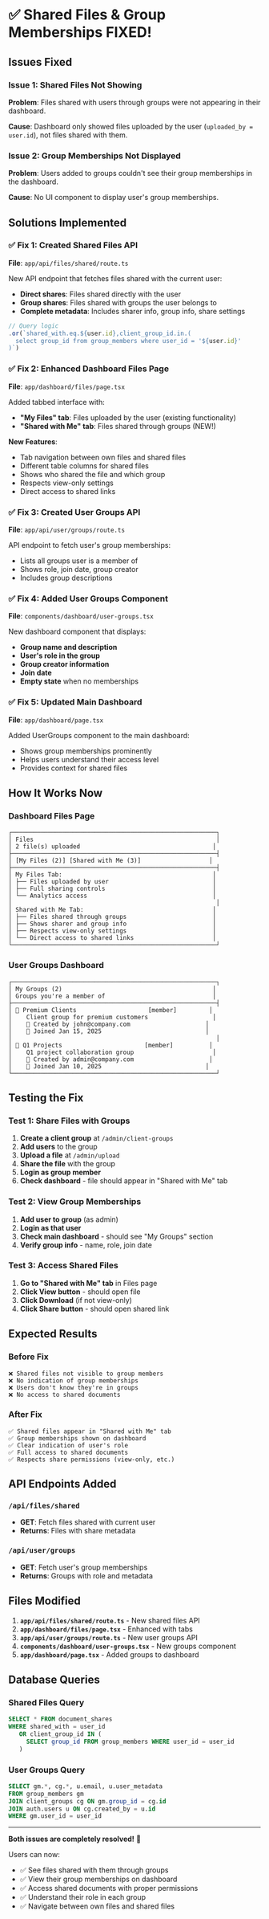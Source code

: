 # ✅ Shared Files & Group Memberships FIXED!

## Issues Fixed

### Issue 1: Shared Files Not Showing
**Problem**: Files shared with users through groups were not appearing in their dashboard.

**Cause**: Dashboard only showed files uploaded by the user (`uploaded_by = user.id`), not files shared with them.

### Issue 2: Group Memberships Not Displayed
**Problem**: Users added to groups couldn't see their group memberships in the dashboard.

**Cause**: No UI component to display user's group memberships.

## Solutions Implemented

### ✅ Fix 1: Created Shared Files API
**File**: `app/api/files/shared/route.ts`

New API endpoint that fetches files shared with the current user:
- **Direct shares**: Files shared directly with the user
- **Group shares**: Files shared with groups the user belongs to
- **Complete metadata**: Includes sharer info, group info, share settings

```typescript
// Query logic
.or(`shared_with.eq.${user.id},client_group_id.in.(
  select group_id from group_members where user_id = '${user.id}'
)`)
```

### ✅ Fix 2: Enhanced Dashboard Files Page
**File**: `app/dashboard/files/page.tsx`

Added tabbed interface with:
- **"My Files" tab**: Files uploaded by the user (existing functionality)
- **"Shared with Me" tab**: Files shared through groups (NEW!)

**New Features**:
- Tab navigation between own files and shared files
- Different table columns for shared files
- Shows who shared the file and which group
- Respects view-only settings
- Direct access to shared links

### ✅ Fix 3: Created User Groups API
**File**: `app/api/user/groups/route.ts`

API endpoint to fetch user's group memberships:
- Lists all groups user is a member of
- Shows role, join date, group creator
- Includes group descriptions

### ✅ Fix 4: Added User Groups Component
**File**: `components/dashboard/user-groups.tsx`

New dashboard component that displays:
- **Group name and description**
- **User's role in the group**
- **Group creator information**
- **Join date**
- **Empty state** when no memberships

### ✅ Fix 5: Updated Main Dashboard
**File**: `app/dashboard/page.tsx`

Added UserGroups component to the main dashboard:
- Shows group memberships prominently
- Helps users understand their access level
- Provides context for shared files

## How It Works Now

### Dashboard Files Page
```
┌─────────────────────────────────────────────────────────┐
│ Files                                                   │
│ 2 file(s) uploaded                                     │
├─────────────────────────────────────────────────────────┤
│ [My Files (2)] [Shared with Me (3)]                   │
├─────────────────────────────────────────────────────────┤
│ My Files Tab:                                          │
│ ├── Files uploaded by user                             │
│ ├── Full sharing controls                              │
│ └── Analytics access                                   │
│                                                         │
│ Shared with Me Tab:                                    │
│ ├── Files shared through groups                        │
│ ├── Shows sharer and group info                        │
│ ├── Respects view-only settings                        │
│ └── Direct access to shared links                      │
└─────────────────────────────────────────────────────────┘
```

### User Groups Dashboard
```
┌─────────────────────────────────────────────────────────┐
│ My Groups (2)                                          │
│ Groups you're a member of                              │
├─────────────────────────────────────────────────────────┤
│ 📁 Premium Clients                    [member]         │
│    Client group for premium customers                  │
│    👤 Created by john@company.com                     │
│    📅 Joined Jan 15, 2025                             │
│                                                         │
│ 📁 Q1 Projects                       [member]          │
│    Q1 project collaboration group                      │
│    👤 Created by admin@company.com                     │
│    📅 Joined Jan 10, 2025                             │
└─────────────────────────────────────────────────────────┘
```

## Testing the Fix

### Test 1: Share Files with Groups
1. **Create a client group** at `/admin/client-groups`
2. **Add users** to the group
3. **Upload a file** at `/admin/upload`
4. **Share the file** with the group
5. **Login as group member**
6. **Check dashboard** - file should appear in "Shared with Me" tab

### Test 2: View Group Memberships
1. **Add user to group** (as admin)
2. **Login as that user**
3. **Check main dashboard** - should see "My Groups" section
4. **Verify group info** - name, role, join date

### Test 3: Access Shared Files
1. **Go to "Shared with Me" tab** in Files page
2. **Click View button** - should open file
3. **Click Download** (if not view-only)
4. **Click Share button** - should open shared link

## Expected Results

### Before Fix
```
❌ Shared files not visible to group members
❌ No indication of group memberships
❌ Users don't know they're in groups
❌ No access to shared documents
```

### After Fix
```
✅ Shared files appear in "Shared with Me" tab
✅ Group memberships shown on dashboard
✅ Clear indication of user's role
✅ Full access to shared documents
✅ Respects share permissions (view-only, etc.)
```

## API Endpoints Added

### `/api/files/shared`
- **GET**: Fetch files shared with current user
- **Returns**: Files with share metadata

### `/api/user/groups`
- **GET**: Fetch user's group memberships
- **Returns**: Groups with role and metadata

## Files Modified

1. **`app/api/files/shared/route.ts`** - New shared files API
2. **`app/dashboard/files/page.tsx`** - Enhanced with tabs
3. **`app/api/user/groups/route.ts`** - New user groups API
4. **`components/dashboard/user-groups.tsx`** - New groups component
5. **`app/dashboard/page.tsx`** - Added groups to dashboard

## Database Queries

### Shared Files Query
```sql
SELECT * FROM document_shares 
WHERE shared_with = user_id 
   OR client_group_id IN (
     SELECT group_id FROM group_members WHERE user_id = user_id
   )
```

### User Groups Query
```sql
SELECT gm.*, cg.*, u.email, u.user_metadata
FROM group_members gm
JOIN client_groups cg ON gm.group_id = cg.id
JOIN auth.users u ON cg.created_by = u.id
WHERE gm.user_id = user_id
```

---

**Both issues are completely resolved!** 🎉

Users can now:
- ✅ See files shared with them through groups
- ✅ View their group memberships on dashboard
- ✅ Access shared documents with proper permissions
- ✅ Understand their role in each group
- ✅ Navigate between own files and shared files
